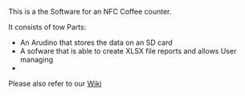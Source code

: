 This is a the Software for an NFC Coffee counter.

It consists of tow Parts:

 - An Arudino that stores the data on an SD card
 - A sofware that is able to create XLSX file reports and allows User managing
 - 
 

Please also refer to our [Wiki](https://github.com/slevon/NFCoffee/wiki)
